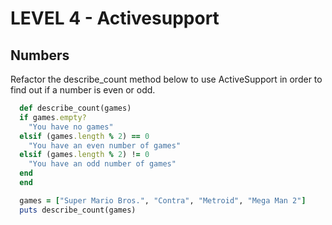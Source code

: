 LEVEL 4 - Activesupport
=======================

Numbers
-------

Refactor the describe_count method below to use ActiveSupport in order to find out if a number is even or odd.

```ruby
  def describe_count(games)
  if games.empty?
    "You have no games"
  elsif (games.length % 2) == 0
    "You have an even number of games"
  elsif (games.length % 2) != 0
    "You have an odd number of games"
  end
  end

  games = ["Super Mario Bros.", "Contra", "Metroid", "Mega Man 2"]
  puts describe_count(games)

```
